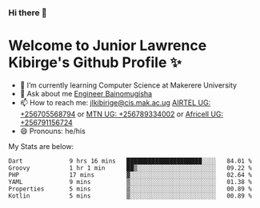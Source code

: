 ### Hi there 👋 
# Welcome to Junior Lawrence Kibirge's Github Profile ✨
 
<!--
**juniorkibirige/juniorkibirige** is a ✨ _special_ ✨ repository because its `README.md` (this file) appears on your GitHub profile.

Here are some ideas to get you started:

- 🔭 I’m currently working on ...
- 🌱 I’m currently learning ...
- 👯 I’m looking to collaborate on ...
- 🤔 I’m looking for help with ...
- 💬 Ask me about ...
- 📫 How to reach me: ...
- 😄 Pronouns: ...
- ⚡ Fun fact: ...
-->
- 🌱 I’m currently learning Computer Science at Makerere University
- 💬 Ask about me [Engineer Bainomugisha](mailto:baino@mak.ac.ug)
- 📫 How to reach me: [jlkibirige@cis.mak.ac.ug](mailto:jlkibirige@cis.mak.ac.ug) [AIRTEL UG: +256705568794](tel:+256705568794) or [MTN UG: +256789334002](tel:+256789334002) or [Africell UG: +256791156724](tel:+256791156724)
- 😄 Pronouns: he/his

My Stats are below:

<!--START_SECTION:waka-->

```text
Dart             9 hrs 16 mins   █████████████████████░░░░   84.01 %
Groovy           1 hr 1 min      ██▒░░░░░░░░░░░░░░░░░░░░░░   09.22 %
PHP              17 mins         ▓░░░░░░░░░░░░░░░░░░░░░░░░   02.64 %
YAML             9 mins          ▒░░░░░░░░░░░░░░░░░░░░░░░░   01.38 %
Properties       5 mins          ▒░░░░░░░░░░░░░░░░░░░░░░░░   00.89 %
Kotlin           5 mins          ▒░░░░░░░░░░░░░░░░░░░░░░░░   00.89 %
```

<!--END_SECTION:waka-->
